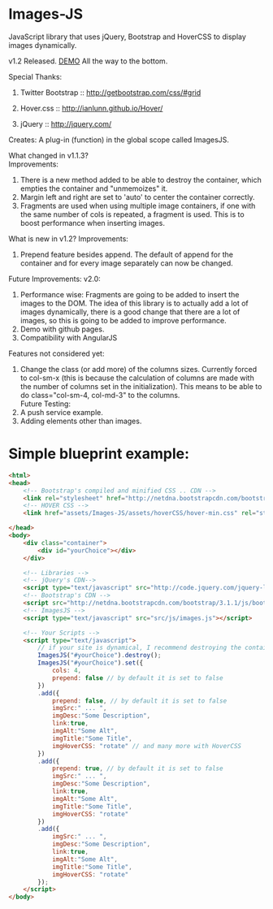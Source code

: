 Images-JS
=========

JavaScript library that uses jQuery, Bootstrap and HoverCSS to display images dynamically.

v1.2 Released. [DEMO](http://garciamarin.github.io/wedding/#/about_us) All the way to the bottom.

Special Thanks: 

1. Twitter Bootstrap :: http://getbootstrap.com/css/#grid

2. Hover.css :: http://ianlunn.github.io/Hover/

3. jQuery :: http://jquery.com/

Creates:
A plug-in (function) in the global scope called ImagesJS.

What changed in v1.1.3?  
Improvements:  
1. There is a new method added to be able to destroy the container, which empties the container and "unmemoizes" it.
2. Margin left and right are set to 'auto' to center the container correctly.  
3. Fragments are used when using multiple image containers, if one with the same number of cols is repeated, a fragment is used. This is to boost performance when inserting images.  

What is new in v1.2?
Improvements:
1. Prepend feature besides append. The default of append for the container and for every image separately can now be changed.  

Future Improvements:
v2.0:  
1. Performance wise: Fragments are going to be added to insert the images to the DOM. The idea of this library is to actually add a lot of images dynamically, there is a good change that there are a lot of images, so this is going to be added to improve performance.  
2. Demo with github pages.  
3. Compatibility with AngularJS

Features not considered yet:  
1. Change the class (or add more) of the columns sizes. Currently forced to col-sm-x (this is because the calculation of columns are made with the number of columns set in the initialization). This means to be able to do class="col-sm-4, col-md-3" to the columns.  
Future Testing:  
2. A push service example.  
3. Adding elements other than images.  

Simple blueprint example:
========================

``` HTML
<html>
<head> 
	<!-- Bootstrap's compiled and minified CSS .. CDN -->
	<link rel="stylesheet" href="http://netdna.bootstrapcdn.com/bootstrap/3.1.1/css/bootstrap.min.css">
	<!-- HOVER CSS -->
	<link href="assets/Images-JS/assets/hoverCSS/hover-min.css" rel="stylesheet" />

</head>
<body>
	<div class="container">
		<div id="yourChoice"></div>
	</div>

	<!-- Libraries -->
	<!-- jQuery's CDN--> 
	<script type="text/javascript" src="http://code.jquery.com/jquery-latest.min.js"></script>
	<!-- Bootstrap's CDN --> 
	<script src="http://netdna.bootstrapcdn.com/bootstrap/3.1.1/js/bootstrap.min.js"></script>
	<!-- ImagesJS --> 
	<script type="text/javascript" src="src/js/images.js"></script>

	<!-- Your Scripts -->
	<script type="text/javascript">
		// if your site is dynamical, I recommend destroying the container before setting it.
		ImagesJS("#yourChoice").destroy(); 
		ImagesJS("#yourChoice").set({
			cols: 4,
			prepend: false // by default it is set to false
		})
		.add({
			prepend: false, // by default it is set to false
			imgSrc:" ... ",
			imgDesc:"Some Description",
			link:true,
			imgAlt:"Some Alt",
			imgTitle:"Some Title",
			imgHoverCSS: "rotate" // and many more with HoverCSS
		})
		.add({
			prepend: true, // by default it is set to false
			imgSrc:" ... ",
			imgDesc:"Some Description",
			link:true,
			imgAlt:"Some Alt",
			imgTitle:"Some Title",
			imgHoverCSS: "rotate"
		})
		.add({
			imgSrc:" ... ",
			imgDesc:"Some Description",
			link:true,
			imgAlt:"Some Alt",
			imgTitle:"Some Title",
			imgHoverCSS: "rotate"
		});
	</script>
</body>
```